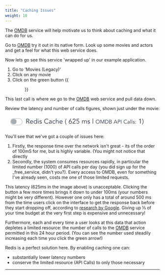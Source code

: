 ```yaml
---
title: "Caching Issues"
weight: 10
---
```

The [OMDB] service will help motivate us to think about caching and what it can do for us.

Go to [OMDB] try it out in its native form. Look up some movies and actors and get a feel for what this web service does.

Now lets go see this service 'wrapped up' in our example application.

1. Go to 'Movies (Legacy)'
1. Click on any movie
1. Click on the green button <span>{{<figure src="refresh.png" height="10">}}</span>

This last call is where we go to the [OMDB] web service and pull data down. 

Review the latency and number of calls figures, shown just under the movie:

![call_figures]

You'll see that we've got a couple of issues here:

1. Firstly, the response time over the network isn't great - its of the order of 100mS for me, but is highly variable. (You might not notice that directly
1. Secondly, the system consumes resources rapidly, in particular the limited number (1000) of API calls per day (you did sign up for the _free_service, didn't you?). Every access to OMDB, even for something I've already seen, costs me one of those limited requests.

This latency (625ms in the image above) is unacceptable. Clicking the button a few more times brings it down to under 100ms (your numbers might be very different). However one only has a total of around 500 ms from the time users click on the interface to get the response back  before they start dropping off, according to [research by Google]. Giving up ⅕ of your time budget at the very first step is expensive and unnecessary!

Furthermore, each and every time a user looks at this data that action depletes a limited resource: the number of calls to the [OMDB] service permitted in this 24 hour period. (You can see the number used steadily increasing each time you click the green arrow!)

Redis is a perfect solution here. By enabling caching one can:

* substantially lower latency numbers
* conserve the limited resource (API Calls) to only those necessary


----------
[call_figures]:call-figures.png
[OMDB]: http://omdbapi.com
[refresh]: refresh.png
[research by Google]: http://glinden.blogspot.com/2006/11/marissa-mayer-at-web-20.html
